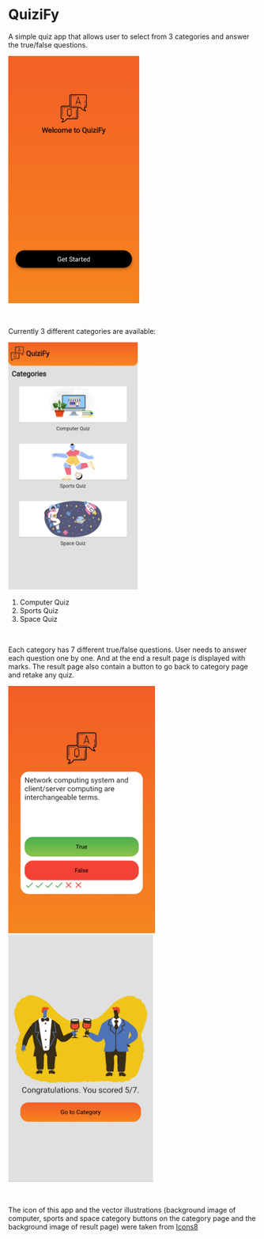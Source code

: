 # QuiziFy

A simple quiz app that allows user to select from 3 categories and answer the true/false questions.

<p>
  <img src='https://github.com/VisargD/QuiziFy/blob/master/Screenshots/getStarted.JPG' alt='Get Started page' height=500>
</p>
<br>
<p>Currently 3 different categories are available:</p>
<img src='https://github.com/VisargD/QuiziFy/blob/master/Screenshots/categories.JPG' alt='Category Page' height=500>
<ol>
  <li>Computer Quiz</li>
  <li>Sports Quiz</li>
  <li>Space Quiz</li>
</ol>
<br>
<p>Each category has 7 different true/false questions. User needs to answer each question one by one. And at the end a result page is displayed with marks. The result page also contain a button to go back to category page and retake any quiz.</p>
<p>
<img src='https://github.com/VisargD/QuiziFy/blob/master/Screenshots/question.JPG' alt='Question page' height=500>
<img src='https://github.com/VisargD/QuiziFy/blob/master/Screenshots/result%5B1%5D.jpg' alt='Result page' height=500>
</p>
<br>

<p>The icon of this app and the vector illustrations (background image of computer, sports and space category buttons on the category page and the background image of result page) were taken from <a href="https://icons8.com/">Icons8</a></p>
 
  
